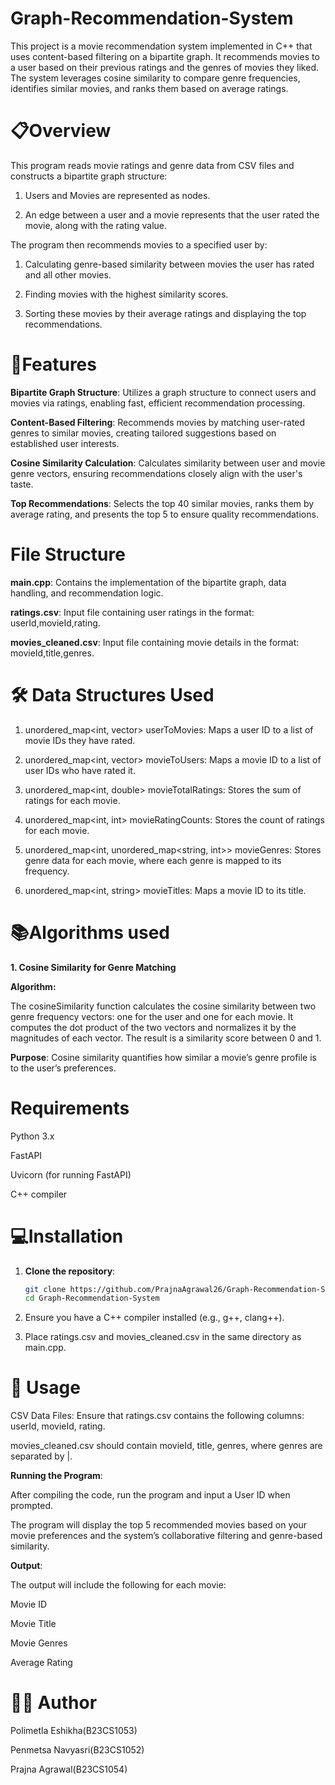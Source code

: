 # Graph-Recommendation-System
This project is a movie recommendation system implemented in C++ that uses content-based filtering on a bipartite graph. It recommends movies to a user based on their previous ratings and the genres of movies they liked. The system leverages cosine similarity to compare genre frequencies, identifies similar movies, and ranks them based on average ratings.

# 📋Overview

This program reads movie ratings and genre data from CSV files and constructs a bipartite graph structure:

1. Users and Movies are represented as nodes.
   
2. An edge between a user and a movie represents that the user rated the movie, along with the rating value.
   
The program then recommends movies to a specified user by:

1. Calculating genre-based similarity between movies the user has rated and all other movies.

2. Finding movies with the highest similarity scores.
   
3. Sorting these movies by their average ratings and displaying the top recommendations.

# 🚀Features

**Bipartite Graph Structure**: Utilizes a graph structure to connect users and movies via ratings, enabling fast, efficient recommendation processing.

**Content-Based Filtering**: Recommends movies by matching user-rated genres to similar movies, creating tailored suggestions based on established user interests.

**Cosine Similarity Calculation**: Calculates similarity between user and movie genre vectors, ensuring recommendations closely align with the user's taste.

**Top Recommendations**: Selects the top 40 similar movies, ranks them by average rating, and presents the top 5 to ensure quality recommendations.

# File Structure
**main.cpp**: Contains the implementation of the bipartite graph, data handling, and recommendation logic.

**ratings.csv**: Input file containing user ratings in the format: userId,movieId,rating.

**movies_cleaned.csv**: Input file containing movie details in the format: movieId,title,genres.

# 🛠️ Data Structures Used
1. unordered_map<int, vector<int>> userToMovies: Maps a user ID to a list of movie IDs they have rated.
   
2. unordered_map<int, vector<int>> movieToUsers: Maps a movie ID to a list of user IDs who have rated it.
   
3. unordered_map<int, double> movieTotalRatings: Stores the sum of ratings for each movie.
   
4. unordered_map<int, int> movieRatingCounts: Stores the count of ratings for each movie.
   
5. unordered_map<int, unordered_map<string, int>> movieGenres: Stores genre data for each movie, where each genre is mapped to its frequency.
   
6. unordered_map<int, string> movieTitles: Maps a movie ID to its title.

# 📚Algorithms used
**1. Cosine Similarity for Genre Matching**

**Algorithm:**

The cosineSimilarity function calculates the cosine similarity between two genre frequency vectors: one for the user and one for each movie.
It computes the dot product of the two vectors and normalizes it by the magnitudes of each vector.
The result is a similarity score between 0 and 1.

**Purpose**: Cosine similarity quantifies how similar a movie’s genre profile is to the user’s preferences.

# Requirements
Python 3.x

FastAPI

Uvicorn (for running FastAPI)

C++ compiler

# 💻Installation

1. **Clone the repository**:
   ```bash
   git clone https://github.com/PrajnaAgrawal26/Graph-Recommendation-System.git
   cd Graph-Recommendation-System
   
2. Ensure you have a C++ compiler installed (e.g., g++, clang++).
   
3. Place ratings.csv and movies_cleaned.csv in the same directory as main.cpp.


# 🧩 Usage

CSV Data Files:
Ensure that ratings.csv contains the following columns: userId, movieId, rating.

movies_cleaned.csv should contain movieId, title, genres, where genres are separated by |.

**Running the Program**:

After compiling the code, run the program and input a User ID when prompted.

The program will display the top 5 recommended movies based on your movie preferences and the system’s collaborative filtering and genre-based similarity.

**Output**:

The output will include the following for each movie:

Movie ID

Movie Title

Movie Genres

Average Rating

# 👨‍💻 Author

Polimetla Eshikha(B23CS1053)

Penmetsa Navyasri(B23CS1052)

Prajna Agrawal(B23CS1054)




   
